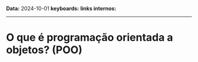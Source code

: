 
**Data:** 2024-10-01
**keyboards:** 
**links internos:** 
___

# O que é programação orientada a objetos? (POO)

